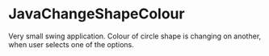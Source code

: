 # JavaChangeShapeColour
Very small swing application. Colour of circle shape is changing on another, when user selects one of the options.
